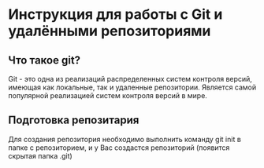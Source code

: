 # Инструкция для работы с Git и удалёнными репозиториями


## Что такое git?

Git - это одна из реализаций распределенных систем контроля версий, имеющая как локальные, так и удаленные репозитории. Является самой популярной реализацией систем контроля версий в мире.

## Подготовка репозитария
Для создания репозитория необходимо выполнить команду git init в папке с репозиторием, и у Вас создастся репозиторий (появится скрытая папка .git)
